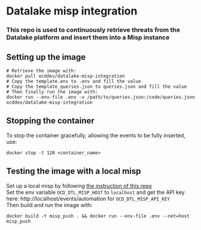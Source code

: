 # Datalake misp integration

### This repo is used to continuously retrieve threats from the Datalake platform and insert them into a Misp instance 

## Setting up the image
```shell
# Retrieve the image with:
docker pull ocddev/datalake-misp-integration
# Copy the template.env to .env and fill the value
# Copy the template_queries.json to queries.json and fill the value
# Then finally run the image with:
docker run --env-file .env -v /path/to/queries.json:/code/queries.json ocddev/datalake-misp-integration
```

## Stopping the container

To stop the container gracefully, allowing the events to be fully inserted, use:
```shell
docker stop -t 120 <container_name>
```

## Testing the image with a local misp

Set up a local misp by following [the instruction of this repo](https://github.com/MISP/misp-docker#building-your-image)  
Set the env variable `OCD_DTL_MISP_HOST` to `localhost` and get the API key here: http://localhost/events/automation for `OCD_DTL_MISP_API_KEY`  
Then build and run the image with:
```shell
docker build -t misp_push . && docker run --env-file .env --net=host misp_push
```